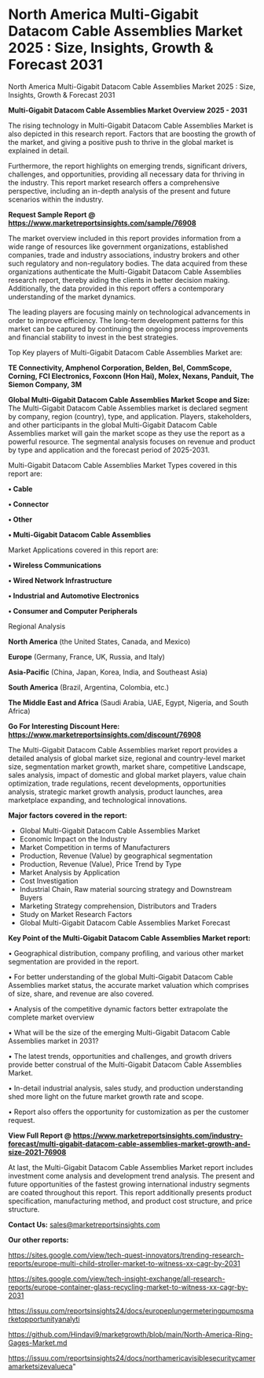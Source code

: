 # North America Multi-Gigabit Datacom Cable Assemblies Market 2025 : Size, Insights, Growth & Forecast 2031
 North America Multi-Gigabit Datacom Cable Assemblies Market 2025 : Size, Insights, Growth & Forecast 2031

<Strong> Multi-Gigabit Datacom Cable Assemblies Market Overview 2025 - 2031</strong>

The rising technology in Multi-Gigabit Datacom Cable Assemblies Market is also depicted in this research report. Factors that are boosting the growth of the market, and giving a positive push to thrive in the global market is explained in detail.

Furthermore, the report highlights on emerging trends, significant drivers, challenges, and opportunities, providing all necessary data for thriving in the industry. This report market research offers a comprehensive perspective, including an in-depth analysis of the present and future scenarios within the industry.

<strong>Request Sample Report @ <a href=https://www.marketreportsinsights.com/sample/76908>https://www.marketreportsinsights.com/sample/76908</a></strong>

The market overview included in this report provides information from a wide range of resources like government organizations, established companies, trade and industry associations, industry brokers and other such regulatory and non-regulatory bodies. The data acquired from these organizations authenticate the Multi-Gigabit Datacom Cable Assemblies research report, thereby aiding the clients in better decision making. Additionally, the data provided in this report offers a contemporary understanding of the market dynamics.

The leading players are focusing mainly on technological advancements in order to improve efficiency. The long-term development patterns for this market can be captured by continuing the ongoing process improvements and financial stability to invest in the best strategies.

Top Key players of Multi-Gigabit Datacom Cable Assemblies Market are:

<strong>TE Connectivity, Amphenol Corporation, Belden, Bel, CommScope, Corning, FCI Electronics, Foxconn (Hon Hai), Molex, Nexans, Panduit, The Siemon Company, 3M</strong>

<strong><b>Global Multi-Gigabit Datacom Cable Assemblies Market Scope and Size:</b></strong>
The Multi-Gigabit Datacom Cable Assemblies market is declared segment by company, region (country), type, and application. Players, stakeholders, and other participants in the global Multi-Gigabit Datacom Cable Assemblies market will gain the market scope as they use the report as a powerful resource. The segmental analysis focuses on revenue and product by type and application and the forecast period of 2025-2031.

Multi-Gigabit Datacom Cable Assemblies Market Types covered in this report are:

<strong>• Cable

• Connector

• Other

• Multi-Gigabit Datacom Cable Assemblies</strong>

Market Applications covered in this report are:

<strong>• Wireless Communications

• Wired Network Infrastructure

• Industrial and Automotive Electronics

• Consumer and Computer Peripherals</strong> 

Regional Analysis

<strong>North America</strong> (the United States, Canada, and Mexico)

<strong>Europe</strong> (Germany, France, UK, Russia, and Italy)

<strong>Asia-Pacific</strong> (China, Japan, Korea, India, and Southeast Asia)

<strong>South America</strong> (Brazil, Argentina, Colombia, etc.)

<strong>The Middle East and Africa</strong> (Saudi Arabia, UAE, Egypt, Nigeria, and South Africa)

<strong>Go For Interesting Discount Here: <a href=https://www.marketreportsinsights.com/discount/76908>https://www.marketreportsinsights.com/discount/76908</a></strong>

The Multi-Gigabit Datacom Cable Assemblies market report provides a detailed analysis of global market size, regional and country-level market size, segmentation market growth, market share, competitive Landscape, sales analysis, impact of domestic and global market players, value chain optimization, trade regulations, recent developments, opportunities analysis, strategic market growth analysis, product launches, area marketplace expanding, and technological innovations.

<strong><b>Major factors covered in the report:</b></strong>
<ul>
  <li>Global Multi-Gigabit Datacom Cable Assemblies Market </li>
  <li>Economic Impact on the Industry</li>
  <li>Market Competition in terms of Manufacturers</li>
  <li>Production, Revenue (Value) by geographical segmentation</li>
  <li>Production, Revenue (Value), Price Trend by Type</li>
  <li>Market Analysis by Application</li>
  <li>Cost Investigation</li>
  <li>Industrial Chain, Raw material sourcing strategy and Downstream Buyers</li>
  <li>Marketing Strategy comprehension, Distributors and Traders</li>
  <li>Study on Market Research Factors</li>
  <li>Global Multi-Gigabit Datacom Cable Assemblies Market Forecast</li>
</ul>

<strong><b>Key Point of the Multi-Gigabit Datacom Cable Assemblies Market report:</b></strong>

• Geographical distribution, company profiling, and various other market segmentation are provided in the report.

• For better understanding of the global Multi-Gigabit Datacom Cable Assemblies market status, the accurate market valuation which comprises of size, share, and revenue are also covered.

• Analysis of the competitive dynamic factors better extrapolate the complete market overview

• What will be the size of the emerging Multi-Gigabit Datacom Cable Assemblies market in 2031?

• The latest trends, opportunities and challenges, and growth drivers provide better construal of the Multi-Gigabit Datacom Cable Assemblies Market.

• In-detail industrial analysis, sales study, and production understanding shed more light on the future market growth rate and scope.

• Report also offers the opportunity for customization as per the customer request.

<strong><b>View Full Report @ <a href=https://www.marketreportsinsights.com/industry-forecast/multi-gigabit-datacom-cable-assemblies-market-growth-and-size-2021-76908>https://www.marketreportsinsights.com/industry-forecast/multi-gigabit-datacom-cable-assemblies-market-growth-and-size-2021-76908</a></b></strong>


At last, the Multi-Gigabit Datacom Cable Assemblies Market report includes investment come analysis and development trend analysis. The present and future opportunities of the fastest growing international industry segments are coated throughout this report. This report additionally presents product specification, manufacturing method, and product cost structure, and price structure.

<strong>Contact Us:</strong>
sales@marketreportsinsights.com

<strong>Our other reports:</strong>

<a href=https://sites.google.com/view/tech-quest-innovators/trending-research-reports/europe-multi-child-stroller-market-to-witness-xx-cagr-by-2031>https://sites.google.com/view/tech-quest-innovators/trending-research-reports/europe-multi-child-stroller-market-to-witness-xx-cagr-by-2031</a>

<a href=https://sites.google.com/view/tech-insight-exchange/all-research-reports/europe-container-glass-recycling-market-to-witness-xx-cagr-by-2031>https://sites.google.com/view/tech-insight-exchange/all-research-reports/europe-container-glass-recycling-market-to-witness-xx-cagr-by-2031</a>

<a href=https://issuu.com/reportsinsights24/docs/europeplungermeteringpumpsmarketopportunityanalyti>https://issuu.com/reportsinsights24/docs/europeplungermeteringpumpsmarketopportunityanalyti</a>

<a href=https://github.com/Hindavi9/marketgrowth/blob/main/North-America-Ring-Gages-Market.md>https://github.com/Hindavi9/marketgrowth/blob/main/North-America-Ring-Gages-Market.md</a>

<a href=https://issuu.com/reportsinsights24/docs/northamericavisiblesecuritycameramarketsizevalueca>https://issuu.com/reportsinsights24/docs/northamericavisiblesecuritycameramarketsizevalueca</a>"

